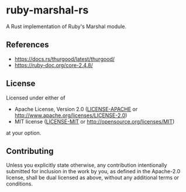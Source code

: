 # ruby-marshal-rs
A Rust implementation of Ruby's Marshal module.

## References
 * https://docs.rs/thurgood/latest/thurgood/
 * https://ruby-doc.org/core-2.4.8/

## License
Licensed under either of
 * Apache License, Version 2.0
   ([LICENSE-APACHE](LICENSE-APACHE) or http://www.apache.org/licenses/LICENSE-2.0)
 * MIT license
   ([LICENSE-MIT](LICENSE-MIT) or http://opensource.org/licenses/MIT)

at your option.

## Contributing
Unless you explicitly state otherwise, any contribution intentionally submitted for inclusion in the work by you, as defined in the Apache-2.0 license, shall be dual licensed as above, without any additional terms or conditions.
